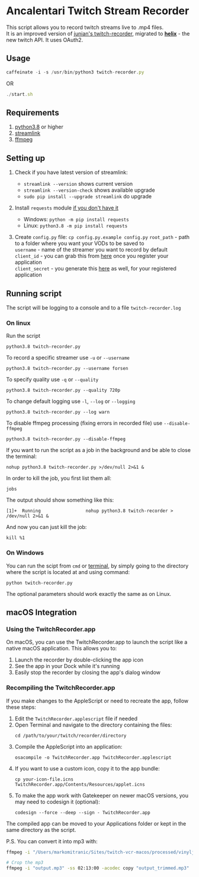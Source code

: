 # Ancalentari Twitch Stream Recorder
This script allows you to record twitch streams live to .mp4 files.  
It is an improved version of [junian's twitch-recorder](https://gist.github.com/junian/b41dd8e544bf0e3980c971b0d015f5f6), migrated to [**helix**](https://dev.twitch.tv/docs/api) - the new twitch API. It uses OAuth2.

## Usage

```ts
caffeinate -i -s /usr/bin/python3 twitch-recorder.py
```

OR

```ts
./start.sh
```

## Requirements
1. [python3.8](https://www.python.org/downloads/release/python-380/) or higher  
2. [streamlink](https://streamlink.github.io/)  
3. [ffmpeg](https://ffmpeg.org/)

## Setting up
1) Check if you have latest version of streamlink:
    * `streamlink --version` shows current version
    * `streamlink --version-check` shows available upgrade
    * `sudo pip install --upgrade streamlink` do upgrade

2) Install `requests` module [if you don't have it](https://pypi.org/project/requests/)  
   * Windows:    ```python -m pip install requests```  
   * Linux:      ```python3.8 -m pip install requests```
3) Create `config.py` file: `cp config.py.example config.py`
   `root_path` - path to a folder where you want your VODs to be saved to  
   `username` - name of the streamer you want to record by default  
   `client_id` - you can grab this from [here](https://dev.twitch.tv/console/apps) once you register your application  
   `client_secret` - you generate this [here](https://dev.twitch.tv/console/apps) as well, for your registered application

## Running script
The script will be logging to a console and to a file `twitch-recorder.log`

### On linux
Run the script
```shell script
python3.8 twitch-recorder.py
```
To record a specific streamer use `-u` or `--username`
```shell script
python3.8 twitch-recorder.py --username forsen
```
To specify quality use `-q` or `--quality`
```shell script
python3.8 twitch-recorder.py --quality 720p
```
To change default logging use `-l`, `--log` or `--logging`
```shell script
python3.8 twitch-recorder.py --log warn
```
To disable ffmpeg processing (fixing errors in recorded file) use `--disable-ffmpeg`
```shell script
python3.8 twitch-recorder.py --disable-ffmpeg
```
If you want to run the script as a job in the background and be able to close the terminal:
```shell script
nohup python3.8 twitch-recorder.py >/dev/null 2>&1 &
```
In order to kill the job, you first list them all:
```shell script
jobs
```
The output should show something like this:
```shell script
[1]+  Running                 nohup python3.8 twitch-recorder > /dev/null 2>&1 &
```
And now you can just kill the job:
```shell script
kill %1
```
### On Windows
You can run the scipt from `cmd` or [terminal](https://www.microsoft.com/en-us/p/windows-terminal/9n0dx20hk701?activetab=pivot:overviewtab), by simply going to the directory where the script is located at and using command:
```shell script
python twitch-recorder.py
```
The optional parameters should work exactly the same as on Linux.

## macOS Integration

### Using the TwitchRecorder.app
On macOS, you can use the TwitchRecorder.app to launch the script like a native macOS application. This allows you to:
1. Launch the recorder by double-clicking the app icon
2. See the app in your Dock while it's running
3. Easily stop the recorder by closing the app's dialog window

### Recompiling the TwitchRecorder.app
If you make changes to the AppleScript or need to recreate the app, follow these steps:

1. Edit the `TwitchRecorder.applescript` file if needed
2. Open Terminal and navigate to the directory containing the files:
   ```
   cd /path/to/your/twitch/recorder/directory
   ```
3. Compile the AppleScript into an application:
   ```
   osacompile -o TwitchRecorder.app TwitchRecorder.applescript
   ```
4. If you want to use a custom icon, copy it to the app bundle:
   ```
   cp your-icon-file.icns TwitchRecorder.app/Contents/Resources/applet.icns
   ```
5. To make the app work with Gatekeeper on newer macOS versions, you may need to codesign it (optional):
   ```
   codesign --force --deep --sign - TwitchRecorder.app
   ```

The compiled app can be moved to your Applications folder or kept in the same directory as the script.

P.S. You can convert it into mp3 with:
```bash
ffmpeg -i "/Users/markomitranic/Sites/twitch-vcr-macos/processed/vinyljunkies/vinyljunkies - 2025-03-03 21h12m13s - METAL MÖNDAY HEAVY VINYL SPINS ALL DAY   11k LPS   Music Talk  socialradio  BROADCAST 1667.mp4" -q:a 0 -map a "output.mp3"

# Crop the mp3
ffmpeg -i "output.mp3" -ss 02:13:00 -acodec copy "output_trimmed.mp3"
```

